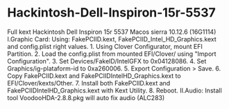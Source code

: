 # Hackintosh-Dell-Inspiron-15r-5537
Full kext Hackintosh Dell Inspiron 15r 5537 Macos sierra 10.12.6 (16G1114)
I.Graphic Card:
  Using: FakePCIID.kext, FakePCIID_Intel_HD_Graphics.kext and config.plist right values.
        1. Using Clover Configurator, mount EFI Partition.
        2. Load the config.plist from mounted EFI/Clover/ using "Import Configuration".
        3. Set Devices/FakeID/IntelGFX to 0x04128086.
        4. Set Graphics/ig-plataform-id to 0xa260006.
        5. Export Configuration > Save.
        6. Copy FakePCIID.kext and FakePCIIDIntelHD_Graphics.kext to EFI/Clover/kexts/Other.
        7. Install both FakePCIID.kext and FakePCIIDIntelHD_Graphics.kext with Kext Utility.
        8. Reboot.
II.Audio: 
  Install tool VoodooHDA-2.8.8.pkg will auto fix audio (ALC283)
